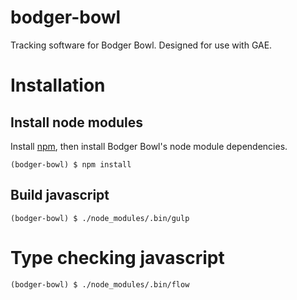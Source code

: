 bodger-bowl
===========

Tracking software for Bodger Bowl.  Designed for use with GAE.

# Installation

## Install node modules

Install [npm](http://npmjs.org), then install Bodger Bowl's node module dependencies.

````
(bodger-bowl) $ npm install
````

## Build javascript

````
(bodger-bowl) $ ./node_modules/.bin/gulp
````

# Type checking javascript

````
(bodger-bowl) $ ./node_modules/.bin/flow
````
